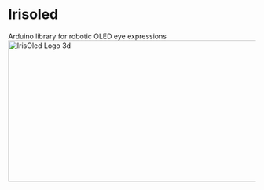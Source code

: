 # Irisoled
Arduino library for robotic OLED eye expressions
<img width="896" height="288" alt="IrisOled Logo 3d" src="https://github.com/user-attachments/assets/45d72a1a-9e4f-408f-a2d3-3ade6a18af2f" />

